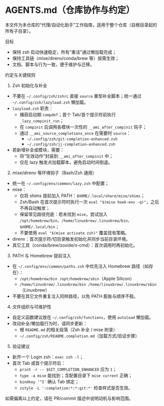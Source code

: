 # AGENTS.md（仓库协作与约定）

本文件为本仓库的“代理/自动化助手”工作指南，适用于整个仓库（自根目录起的所有子目录）。

目标

- 保持 zsh 启动快速稳定，所有“重活”通过懒加载完成；
- 保持工具链（mise/direnv/conda/brew 等）按需生效；
- 文档、脚本与行为一致，便于维护与迁移。

约定与关键规则

1) Zsh 初始化与补全
- 不要在 `~/.config/zsh/zshrc` 直接 `source` 重型补全脚本；统一通过 `~/.config/zsh/lazyload.zsh` 懒加载。
- `lazyload.zsh` 职责：
  - 捕获启动期 `compdef`；首个 Tab/首个提示符前执行 `_lazy_compinit_run`；
  - 在 `compinit` 后调用各模块一次性的 `__ami_after_compinit` 钩子；
  - 通过 `__ami_source_completions_once` 在需要时 `source`：
    - `~/.config/zsh/git-completion-enhanced.zsh`
    - `~/.config/zsh/jj-completion-enhanced.zsh`
- 若新增补全或模块，需要：
  - 将“生效动作”封装到 `__ami_after_compinit` 中；
  - 仅在 lazy 触发点加载脚本，避免启动时间倒退。

2) mise/direnv 等环境钩子（Bash/Zsh 通用）
- 统一在 `~/.config/env/common/lazy.zsh` 中配置；
- mise：
  - 仅将 shims 提前加入 PATH：`$HOME/.local/share/mise/shims`；
  - Zsh/Bash 在首次提示符时执行一次 `eval "$(mise hook-env -q)"`，之后不再自动触发；
  - 保留常见路径兜底：若未找到 `mise`，尝试加入 `/opt/homebrew/bin`、`/home/linuxbrew/.linuxbrew/bin`、`$HOME/.local/bin`；
  - 不要使用 `eval "$(mise activate zsh)"` 覆盖现有策略。
- direnv：首次提示符/切目录触发初始化并同步当前目录环境。
- 其它工具（conda/brew/zoxide/x-cmd）：首次调用时再初始化。

3) PATH 与 Homebrew 提前注入
- 在 `~/.config/env/common/paths.zsh` 中优先注入 Homebrew 路径（如存在）：
  - `/opt/homebrew/bin /opt/homebrew/sbin`（Apple Silicon）
  - `/home/linuxbrew/.linuxbrew/bin /home/linuxbrew/.linuxbrew/sbin`（Linuxbrew）
- 不要在其它文件重复注入同样路径，以免 PATH 膨胀与顺序不稳。

4) 文件组织与可维护性
- 自定义函数建议放在 `~/.config/zsh/functions`，使用 `autoload` 懒加载。
- 改动补全/懒加载行为时，请同步更新：
  - 根 `README.md` 的相关段落（Zsh 补全 / mise 附录）
  - `~/.config/zsh/README.completion.md`（加载方式/验证步骤）

5) 验证建议
- 新开一个 Login zsh：`exec zsh -l`；
- 首次 Tab 或首个提示符后：
  - `print -r -- $GIT_COMPLETION_ENHANCED` 应为 `1`；
  - `type -a mise` 能找到；含配置目录下 `mise current` 正确；
  - `bindkey '^I'` 确认 Tab 绑定；
  - `zstyle -L ':completion:*:*:git:*'` 检查样式是否生效。

如需偏离以上约定，请在 PR/commit 描述中说明动机与影响范围。
